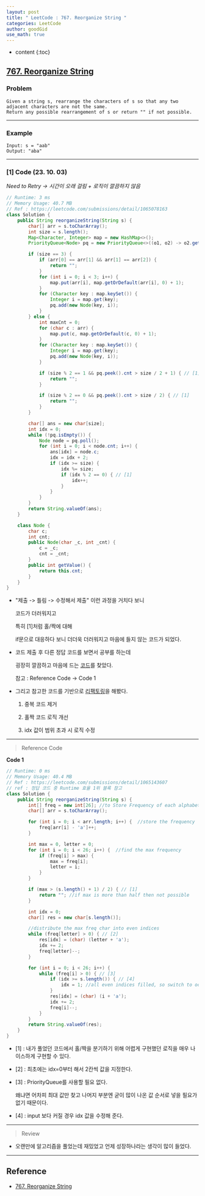 ```yaml
---
layout: post
title: " LeetCode : 767. Reorganize String "
categories: LeetCode
author: goodGid
use_math: true
---
```

* content
{:toc}

## [767. Reorganize String](https://leetcode.com/problems/reorganize-string)

### Problem

```
Given a string s, rearrange the characters of s so that any two adjacent characters are not the same.
Return any possible rearrangement of s or return "" if not possible.
```


---

### Example

```
Input: s = "aab"
Output: "aba"
```

---

### [1] Code (23. 10. 03)

*Need to Retry -> 시간이 오래 걸림 + 로직이 깔끔하지 않음*

``` java
// Runtime: 3 ms
// Memory Usage: 40.7 MB
// Ref : https://leetcode.com/submissions/detail/1065078163
class Solution {
    public String reorganizeString(String s) {
        char[] arr = s.toCharArray();
        int size = s.length();
        Map<Character, Integer> map = new HashMap<>();
        PriorityQueue<Node> pq = new PriorityQueue<>((o1, o2) -> o2.getValue() - o1.getValue());

        if (size == 3) {
            if (arr[0] == arr[1] && arr[1] == arr[2]) {
                return "";
            }
            for (int i = 0; i < 3; i++) {
                map.put(arr[i], map.getOrDefault(arr[i], 0) + 1);
            }
            for (Character key : map.keySet()) {
                Integer i = map.get(key);
                pq.add(new Node(key, i));
            }
        } else {
            int maxCnt = 0;
            for (char c : arr) {
                map.put(c, map.getOrDefault(c, 0) + 1);
            }
            for (Character key : map.keySet()) {
                Integer i = map.get(key);
                pq.add(new Node(key, i));
            }

            if (size % 2 == 1 && pq.peek().cnt > size / 2 + 1) { // [1]
                return "";
            }

            if (size % 2 == 0 && pq.peek().cnt > size / 2) { // [1]
                return "";
            }
        }

        char[] ans = new char[size];
        int idx = 0;
        while (!pq.isEmpty()) {
            Node node = pq.poll();
            for (int i = 0; i < node.cnt; i++) {
                ans[idx] = node.c;
                idx = idx + 2;
                if (idx >= size) {
                    idx %= size;
                    if (idx % 2 == 0) { // [1]
                        idx++;
                    }
                }
            }
        }
        return String.valueOf(ans);
    }

    class Node {
        char c;
        int cnt;
        public Node(char _c, int _cnt) {
            c = _c;
            cnt = _cnt;
        }
        public int getValue() {
            return this.cnt;
        }
    }
}
```

* "제출 -> 틀림 -> 수정해서 제출" 이런 과정을 거치다 보니

  코드가 더러워지고

  특히 [1]처럼 홀/짝에 대해 
  
  if문으로 대응하다 보니 더더욱 더러워지고 마음에 들지 않는 코드가 되었다.

* 코드 제출 후 다른 정답 코드를 보면서 공부를 하는데

  굉장히 깔끔하고 마음에 드는 [코드](https://leetcode.com/submissions/detail/1065143607)를 찾았다.

  참고 : Reference Code -> Code 1

* 그리고 참고한 코드를 기반으로 [리팩토링](https://leetcode.com/submissions/detail/1065157372)을 해봤다.

  1. 중복 코드 제거

  2. 홀짝 코드 로직 개선

  3. idx 값이 범위 초과 시 로직 수정

---

> Reference Code

**Code 1**

``` java
// Runtime: 0 ms
// Memory Usage: 40.4 MB
// Ref : https://leetcode.com/submissions/detail/1065143607
// ref : 정답 코드 중 Runtime 효율 1위 블록 참고
class Solution {
    public String reorganizeString(String s) {
        int[] freq = new int[26]; //to Store Frequency of each alphabet
        char[] arr = s.toCharArray();

        for (int i = 0; i < arr.length; i++) {  //store the frequency
            freq[arr[i] - 'a']++;
        }

        int max = 0, letter = 0;
        for (int i = 0; i < 26; i++) {  //find the max frequency
            if (freq[i] > max) {
                max = freq[i];
                letter = i;
            }
        }

        if (max > (s.length() + 1) / 2) { // [1]
            return ""; //if max is more than half then not possible
        }

        int idx = 0;
        char[] res = new char[s.length()];

        //distribute the max freq char into even indices
        while (freq[letter] > 0) { // [2]
            res[idx] = (char) (letter + 'a');
            idx += 2;
            freq[letter]--;
        }

        for (int i = 0; i < 26; i++) {
            while (freq[i] > 0) { // [3]
                if (idx >= s.length()) { // [4]
                    idx = 1; //all even indices filled, so switch to odd indices
                }
                res[idx] = (char) (i + 'a');
                idx += 2;
                freq[i]--;
            }
        }
        return String.valueOf(res);
    }
}
```

* [1] : 내가 풀었던 코드에서 홀/짝을 분기하기 위해 어렵게 구현했던 로직을 매우 나이스하게 구현할 수 있다.

* [2] : 최초에는 idx=0부터 해서 2칸씩 값을 지정한다.

* [3] : PriorityQueue를 사용할 필요 없다. 

  왜냐면 어차피 최대 값만 찾고 나머지 부분엔 굳이 많이 나온 값 순서로 넣을 필요가 없기 때문이다.

* [4] : input 보다 커질 경우 idx 값을 수정해 준다.

---

> Review

* 오랜만에 알고리즘을 풀었는데 재밌었고 언제 성장하나라는 생각이 많이 들었다.

---

## Reference

* [767. Reorganize String](https://leetcode.com/problems/reorganize-string)